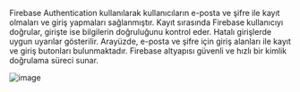 Firebase Authentication kullanılarak kullanıcıların e-posta ve şifre ile kayıt olmaları ve giriş yapmaları sağlanmıştır. Kayıt sırasında Firebase kullanıcıyı doğrular, girişte ise bilgilerin doğruluğunu kontrol eder. Hatalı girişlerde uygun uyarılar gösterilir. Arayüzde, e-posta ve şifre için giriş alanları ile kayıt ve giriş butonları bulunmaktadır. Firebase altyapısı güvenli ve hızlı bir kimlik doğrulama süreci sunar.


![image](https://github.com/user-attachments/assets/629a7e10-0b9f-4afb-9d6a-65b971683919)
